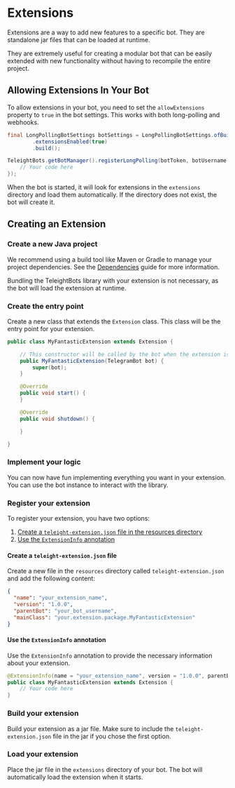 # Extensions
Extensions are a way to add new features to a specific bot. They are standalone jar files that can be loaded at runtime.

They are extremely useful for creating a modular bot that can be easily extended with new functionality without having to recompile the entire project.

## Allowing Extensions In Your Bot
To allow extensions in your bot, you need to set the `allowExtensions` property to `true` in the bot settings. This works with both long-polling and webhooks.

```java
final LongPollingBotSettings botSettings = LongPollingBotSettings.ofBuilder()
        .extensionsEnabled(true)
        .build();

TeleightBots.getBotManager().registerLongPolling(botToken, botUsername, botSettings, bot -> {
    // Your code here
});
```

When the bot is started, it will look for extensions in the `extensions` directory and load them automatically.
If the directory does not exist, the bot will create it.

## Creating an Extension

### Create a new Java project
We recommend using a build tool like Maven or Gradle to manage your project dependencies. See the [Dependencies](../quick-start.md#dependencies) guide for more information.

Bundling the TeleightBots library with your extension is not necessary, as the bot will load the extension at runtime.

### Create the entry point
Create a new class that extends the `Extension` class. This class will be the entry point for your extension.
```java
public class MyFantasticExtension extends Extension {

    // This constructor will be called by the bot when the extension is loaded
    public MyFantasticExtension(TelegramBot bot) {
        super(bot);
    }

    @Override
    public void start() {
    }

    @Override
    public void shutdown() {

    }

}
```

### Implement your logic
You can now have fun implementing everything you want in your extension. You can use the bot instance to interact with the library.

### Register your extension
To register your extension, you have two options:
1. [Create a `teleight-extension.json` file in the resources directory](#create-a-teleight-extension-json-file)
2. [Use the `ExtensionInfo` annotation](#use-the-extensioninfo-annotation)

#### Create a `teleight-extension.json` file
Create a new file in the `resources` directory called `teleight-extension.json` and add the following content:
```json
{
  "name": "your_extension_name",
  "version": "1.0.0",
  "parentBot": "your_bot_username",
  "mainClass": "your.extension.package.MyFantasticExtension"
}
```

#### Use the `ExtensionInfo` annotation
Use the `ExtensionInfo` annotation to provide the necessary information about your extension.
```java
@ExtensionInfo(name = "your_extension_name", version = "1.0.0", parentBot = "your_bot_username")
public class MyFantasticExtension extends Extension {
    // Your code here
}
```

### Build your extension
Build your extension as a jar file. Make sure to include the `teleight-extension.json` file in the jar if you chose the first option.

### Load your extension
Place the jar file in the `extensions` directory of your bot. The bot will automatically load the extension when it starts.

